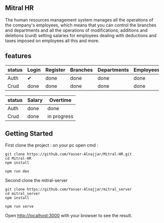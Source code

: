 ## Mitral HR

The human resources management system manages all the operations of the company's employees, which means that you can control the branches and departments and all the operations of modifications, additions and deletions (curd) setting salaries for employees dealing with deductions and taxes imposed on employees all this and more.

## features

| status |  Login | Register  |  Branches |  Departments |  Employees | Tasks | Attendance |
|---|---|---|---|---|---|---|---|
| Auth | ✔ |  done |  done |  done | done  | done  | done  | done | 
| Crud | done |  done |  done |  done | done  | done  | done  | done |

|status | Salary | Overtime |
|---|---|---|
| Auth | done | done |
| Crud | done | in progress |

## Getting Started

First clone the project :
on your pc open cmd :
```
git clone https://github.com/Yasser-Alnajjar/Mitral-HR.git
cd Mitral-HR
npm install
```
```
npm run dev
```

Second clone the mitral-server
```
git clone https://github.com/Yasser-Alnajjar/mitral_server
cd mitral_server
npm install
```
```
npm run serve
```

Open [http://localhost:3000](http://localhost:3000) with your browser to see the result.
